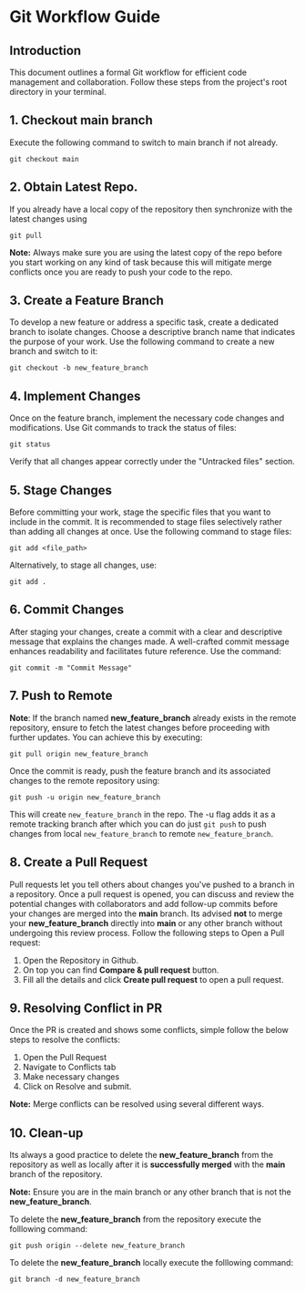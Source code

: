 # Git Workflow Guide

## Introduction

This document outlines a formal Git workflow for efficient code management and collaboration. Follow these steps from the project's root directory in your terminal.

## 1. Checkout main branch
Execute the following command to switch to main branch if not already.

```
git checkout main
```

## 2. Obtain Latest Repo.

If you already have a local copy of the repository then synchronize with the latest changes using

``git pull``

**Note:** Always make sure you are using the latest copy of the repo before you start working on any kind of task because this will mitigate merge conflicts once you are ready to push your code to the repo.

## 3. Create a Feature Branch

To develop a new feature or address a specific task, create a dedicated branch to isolate changes. Choose a descriptive branch name that indicates the purpose of your work. Use the following command to create a new branch and switch to it:

``git checkout -b new_feature_branch``

## 4. Implement Changes

Once on the feature branch, implement the necessary code changes and modifications. Use Git commands to track the status of files:

``git status``

Verify that all changes appear correctly under the "Untracked files" section.

## 5. Stage Changes

Before committing your work, stage the specific files that you want to include in the commit. It is recommended to stage files selectively rather than adding all changes at once. Use the following command to stage files:

``git add <file_path>``

Alternatively, to stage all changes, use:

``git add .``

## 6. Commit Changes

After staging your changes, create a commit with a clear and descriptive message that explains the changes made. A well-crafted commit message enhances readability and facilitates future reference. Use the command:

``git commit -m "Commit Message"``

## 7. Push to Remote

**Note**:  If the branch named **new_feature_branch** already exists in the remote repository, ensure to fetch the latest changes before proceeding with further updates. You can achieve this by executing:

``git pull origin new_feature_branch``

Once the commit is ready, push the feature branch and its associated changes to the remote repository using:

``git push -u origin new_feature_branch``

This will create ```new_feature_branch``` in the repo. The -u flag adds it as a remote tracking branch after which you can do just ```git push``` to push changes from local ```new_feature_branch``` to remote ```new_feature_branch```.

## 8. Create a Pull Request

Pull requests let you tell others about changes you've pushed to a branch in a repository. Once a pull request is opened, you can discuss and review the potential changes with collaborators and add follow-up commits before your changes are merged into the **main** branch. Its advised **not** to merge your **new_feature_branch** directly into **main** or any other branch without undergoing this review process. Follow the following steps to Open a Pull request:

1. Open the Repository in Github.
2. On top you can find **Compare & pull request** button.
3. Fill all the details and click **Create pull request** to open a pull request.

## 9. Resolving Conflict in PR

Once the PR is created and shows some conflicts, simple follow the below steps to resolve the conflicts:

1. Open the Pull Request
2. Navigate to Conflicts tab
3. Make necessary changes
4. Click on Resolve and submit.

**Note:** Merge conflicts can be resolved using several different ways.

## 10. Clean-up

Its always a good practice to delete the **new_feature_branch** from the repository as well as locally after it is **successfully merged** with the **main** branch of the repository.

**Note:** Ensure you are in the main branch or any other branch that is not the **new_feature_branch**.

To delete the **new_feature_branch** from the repository execute the folllowing command:

``git push origin --delete new_feature_branch``

To delete the **new_feature_branch** locally execute the folllowing command:

``git branch -d new_feature_branch``
